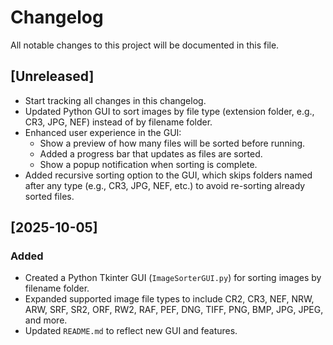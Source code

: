 # Changelog

All notable changes to this project will be documented in this file.

## [Unreleased]
- Start tracking all changes in this changelog.
- Updated Python GUI to sort images by file type (extension folder, e.g., CR3, JPG, NEF) instead of by filename folder.
- Enhanced user experience in the GUI:
  - Show a preview of how many files will be sorted before running.
  - Added a progress bar that updates as files are sorted.
  - Show a popup notification when sorting is complete.
- Added recursive sorting option to the GUI, which skips folders named after any type (e.g., CR3, JPG, NEF, etc.) to avoid re-sorting already sorted files.

## [2025-10-05]
### Added
- Created a Python Tkinter GUI (`ImageSorterGUI.py`) for sorting images by filename folder.
- Expanded supported image file types to include CR2, CR3, NEF, NRW, ARW, SRF, SR2, ORF, RW2, RAF, PEF, DNG, TIFF, PNG, BMP, JPG, JPEG, and more.
- Updated `README.md` to reflect new GUI and features.
